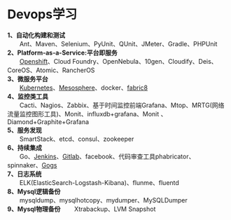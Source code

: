 # Devops学习
**1、自动化构建和测试**  
&emsp;&emsp;Ant、Maven、Selenium、PyUnit、QUnit、JMeter、Gradle、PHPUnit  
**2、Platform-as-a-Service:平台即服务**  
&emsp;&emsp;[Openshift](https://developers.openshift.com/getting-started/index.html)、Cloud Foundry、OpenNebula、10gen、Cloudify、Deis、CoreOS、Atomic、RancherOS  
**3、微服务平台**  
&emsp;&emsp;[Kubernetes](http://kubernetes.io/docs/)、[Mesosphere](https://docs.mesosphere.com/)、docker、[fabric8](https://fabric8.io/)  
**4、监控类工具**  
&emsp;&emsp;Cacti、Nagios、Zabbix、基于时间监控前端Grafana、Mtop、MRTG(网络流量监控图形工具)、Monit、influxdb+grafana、Monit 、Diamond+Graphite+Grafana  
**5、服务发现**  
&emsp;&emsp;SmartStack、etcd、consul、zookeeper  
**6、持续集成**  
&emsp;&emsp;Go、[Jenkins](https://jenkins.io/index.html)、[Gitlab](https://about.gitlab.com/downloads/)、facebook、代码审查工具phabricator、spinnaker、[Gogs](https://gogs.io/)  
**7、日志系统**  
&emsp;&emsp;ELK(ElasticSearch-Logstash-Kibana)、flunme、fluentd  
**8、Mysql逻辑备份**  
&emsp;&emsp;mysqldump、mysqlhotcopy、mydumper、MySQLDumper  
**9、Mysql物理备份**
&emsp;&emsp;Xtrabackup、LVM Snapshot  
